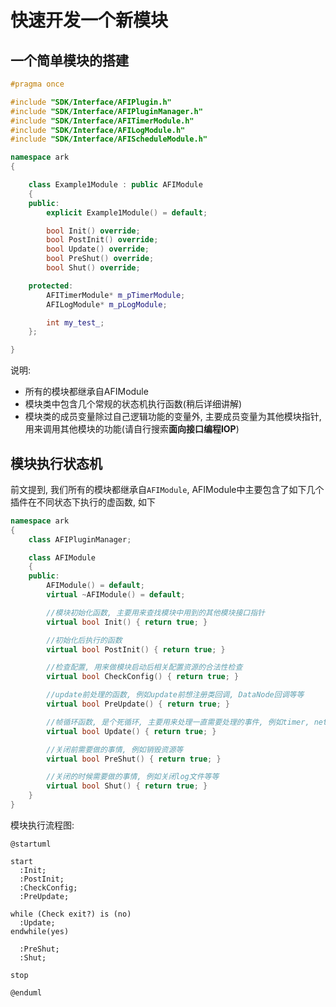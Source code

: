 # 快速开发一个新模块

## 一个简单模块的搭建

```cpp
#pragma once

#include "SDK/Interface/AFIPlugin.h"
#include "SDK/Interface/AFIPluginManager.h"
#include "SDK/Interface/AFITimerModule.h"
#include "SDK/Interface/AFILogModule.h"
#include "SDK/Interface/AFIScheduleModule.h"

namespace ark
{

    class Example1Module : public AFIModule
    {
    public:
        explicit Example1Module() = default;

        bool Init() override;
        bool PostInit() override;
        bool Update() override;
        bool PreShut() override;
        bool Shut() override;

    protected:
        AFITimerModule* m_pTimerModule;
        AFILogModule* m_pLogModule;

        int my_test_;
    };

}
```

说明:

- 所有的模块都继承自AFIModule
- 模块类中包含几个常规的状态机执行函数(稍后详细讲解)
- 模块类的成员变量除过自己逻辑功能的变量外, 主要成员变量为其他模块指针, 用来调用其他模块的功能(请自行搜索**面向接口编程IOP**)

## 模块执行状态机

前文提到, 我们所有的模块都继承自`AFIModule`, AFIModule中主要包含了如下几个插件在不同状态下执行的虚函数, 如下

```cpp
namespace ark
{
    class AFIPluginManager;

    class AFIModule
    {
    public:
        AFIModule() = default;
        virtual ~AFIModule() = default;

        //模块初始化函数, 主要用来查找模块中用到的其他模块接口指针
        virtual bool Init() { return true; }

        //初始化后执行的函数
        virtual bool PostInit() { return true; }

        //检查配置, 用来做模块启动后相关配置资源的合法性检查
        virtual bool CheckConfig() { return true; }

        //update前处理的函数, 例如update前想注册类回调, DataNode回调等等
        virtual bool PreUpdate() { return true; }

        //帧循环函数, 是个死循环, 主要用来处理一直需要处理的事件, 例如timer, network等
        virtual bool Update() { return true; }

        //关闭前需要做的事情, 例如销毁资源等
        virtual bool PreShut() { return true; }

        //关闭的时候需要做的事情, 例如关闭log文件等等
        virtual bool Shut() { return true; }
    }
}
```

模块执行流程图:

```plantuml
@startuml

start
  :Init;
  :PostInit;
  :CheckConfig;
  :PreUpdate;

while (Check exit?) is (no)
  :Update;
endwhile(yes)

  :PreShut;
  :Shut;

stop

@enduml
```